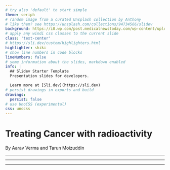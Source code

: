 ```yaml
---
# try also 'default' to start simple
theme: seriph
# random image from a curated Unsplash collection by Anthony
# like them? see https://unsplash.com/collections/94734566/slidev
background: https://i0.wp.com/post.medicalnewstoday.com/wp-content/uploads/sites/3/2020/02/158513_2200-732x549.jpg?w=756&h=567
# apply any windi css classes to the current slide
class: 'text-center'
# https://sli.dev/custom/highlighters.html
highlighter: shiki
# show line numbers in code blocks
lineNumbers: false
# some information about the slides, markdown enabled
info: |
  ## Slidev Starter Template
  Presentation slides for developers.

  Learn more at [Sli.dev](https://sli.dev)
# persist drawings in exports and build
drawings:
  persist: false
# use UnoCSS (experimental)
css: unocss
---
```


# Treating Cancer with radioactivity
By Aarav Verma and Tarun Moizuddin

---

<Slide1 />

---

<Slide2 />

---

<Slide3 />
